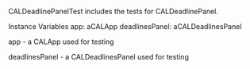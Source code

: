 CALDeadlinePanelTest includes the tests for CALDeadlinePanel.

Instance Variables
	app:				aCALApp 
	deadlinesPanel:		aCALDeadlinesPanel

app
	- a CALApp used for testing 

deadlinesPanel
	- a CALDeadlinesPanel used for testing
